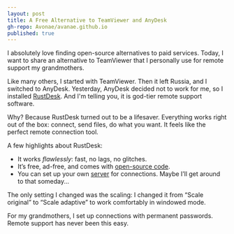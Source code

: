 ```yaml
---
layout: post
title: A Free Alternative to TeamViewer and AnyDesk
gh-repo: Avonae/avanae.github.io
published: true
---
```


I absolutely love finding open-source alternatives to paid services. Today, I want to share an alternative to TeamViewer that I personally use for remote support my grandmothers.

Like many others, I started with TeamViewer. Then it left Russia, and I switched to AnyDesk. Yesterday, AnyDesk decided not to work for me, so I installed [RustDesk](https://rustdesk.com/). And I'm telling you, it is god-tier remote support software.

Why? Because RustDesk turned out to be a lifesaver. Everything works right out of the box: connect, send files, do what you want. It feels like the perfect remote connection tool.

A few highlights about RustDesk:

- It works *flawlessly*: fast, no lags, no glitches.
- It’s free, ad-free, and comes with [open-source code](https://github.com/rustdesk/rustdesk).
- You can set up your own [server](https://rustdesk.com/docs/en/self-host/rustdesk-server-oss/docker/) for connections. Maybe I’ll get around to that someday...

The only setting I changed was the scaling: I changed it from “Scale original” to “Scale adaptive” to work comfortably in windowed mode.

For my grandmothers, I set up connections with permanent passwords. Remote support has never been this easy.
